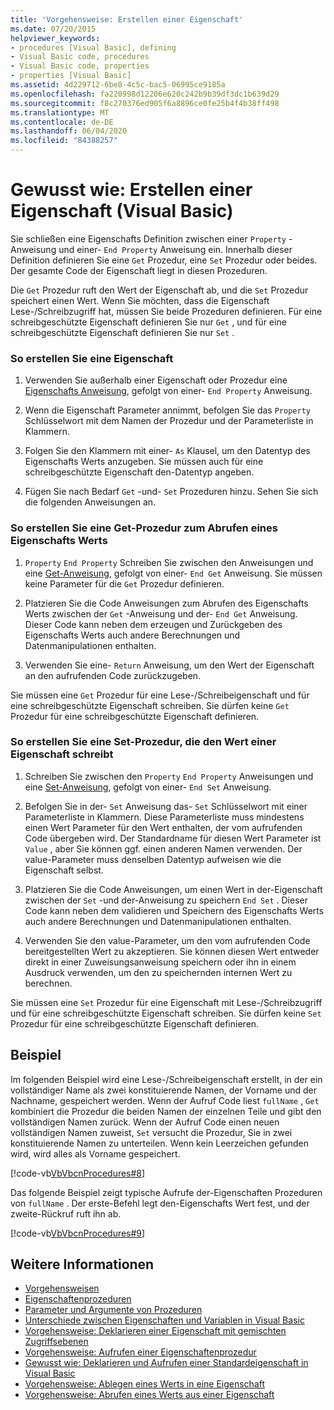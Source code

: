 ```yaml
---
title: 'Vorgehensweise: Erstellen einer Eigenschaft'
ms.date: 07/20/2015
helpviewer_keywords:
- procedures [Visual Basic], defining
- Visual Basic code, procedures
- Visual Basic code, properties
- properties [Visual Basic]
ms.assetid: 4d229712-6be8-4c5c-bac5-06995ce9185a
ms.openlocfilehash: fa220998d12206e620c242b9b39df3dc1b639d29
ms.sourcegitcommit: f8c270376ed905f6a8896ce0fe25b4f4b38ff498
ms.translationtype: MT
ms.contentlocale: de-DE
ms.lasthandoff: 06/04/2020
ms.locfileid: "84388257"
---
```

# <a name="how-to-create-a-property-visual-basic"></a>Gewusst wie: Erstellen einer Eigenschaft (Visual Basic)
Sie schließen eine Eigenschafts Definition zwischen einer `Property` -Anweisung und einer- `End Property` Anweisung ein. Innerhalb dieser Definition definieren Sie eine `Get` Prozedur, eine `Set` Prozedur oder beides. Der gesamte Code der Eigenschaft liegt in diesen Prozeduren.  
  
 Die `Get` Prozedur ruft den Wert der Eigenschaft ab, und die `Set` Prozedur speichert einen Wert. Wenn Sie möchten, dass die Eigenschaft Lese-/Schreibzugriff hat, müssen Sie beide Prozeduren definieren. Für eine schreibgeschützte Eigenschaft definieren Sie nur `Get` , und für eine schreibgeschützte Eigenschaft definieren Sie nur `Set` .  
  
### <a name="to-create-a-property"></a>So erstellen Sie eine Eigenschaft  
  
1. Verwenden Sie außerhalb einer Eigenschaft oder Prozedur eine [Eigenschafts Anweisung](../../../language-reference/statements/property-statement.md), gefolgt von einer- `End Property` Anweisung.  
  
2. Wenn die Eigenschaft Parameter annimmt, befolgen Sie das `Property` Schlüsselwort mit dem Namen der Prozedur und der Parameterliste in Klammern.  
  
3. Folgen Sie den Klammern mit einer- `As` Klausel, um den Datentyp des Eigenschafts Werts anzugeben. Sie müssen auch für eine schreibgeschützte Eigenschaft den-Datentyp angeben.  
  
4. Fügen Sie nach Bedarf `Get` -und- `Set` Prozeduren hinzu. Sehen Sie sich die folgenden Anweisungen an.  
  
### <a name="to-create-a-get-procedure-that-retrieves-a-property-value"></a>So erstellen Sie eine Get-Prozedur zum Abrufen eines Eigenschafts Werts  
  
1. `Property` `End Property` Schreiben Sie zwischen den Anweisungen und eine [Get-Anweisung](../../../language-reference/statements/get-statement.md), gefolgt von einer- `End Get` Anweisung. Sie müssen keine Parameter für die `Get` Prozedur definieren.  
  
2. Platzieren Sie die Code Anweisungen zum Abrufen des Eigenschafts Werts zwischen der `Get` -Anweisung und der- `End Get` Anweisung. Dieser Code kann neben dem erzeugen und Zurückgeben des Eigenschafts Werts auch andere Berechnungen und Datenmanipulationen enthalten.  
  
3. Verwenden Sie eine- `Return` Anweisung, um den Wert der Eigenschaft an den aufrufenden Code zurückzugeben.  
  
 Sie müssen eine `Get` Prozedur für eine Lese-/Schreibeigenschaft und für eine schreibgeschützte Eigenschaft schreiben. Sie dürfen keine `Get` Prozedur für eine schreibgeschützte Eigenschaft definieren.  
  
### <a name="to-create-a-set-procedure-that-writes-a-propertys-value"></a>So erstellen Sie eine Set-Prozedur, die den Wert einer Eigenschaft schreibt  
  
1. Schreiben Sie zwischen den `Property` `End Property` Anweisungen und eine [Set-Anweisung](../../../language-reference/statements/set-statement.md), gefolgt von einer- `End Set` Anweisung.  
  
2. Befolgen Sie in der- `Set` Anweisung das- `Set` Schlüsselwort mit einer Parameterliste in Klammern. Diese Parameterliste muss mindestens einen Wert Parameter für den Wert enthalten, der vom aufrufenden Code übergeben wird. Der Standardname für diesen Wert Parameter ist `Value` , aber Sie können ggf. einen anderen Namen verwenden. Der value-Parameter muss denselben Datentyp aufweisen wie die Eigenschaft selbst.  
  
3. Platzieren Sie die Code Anweisungen, um einen Wert in der-Eigenschaft zwischen der `Set` -und der-Anweisung zu speichern `End Set` . Dieser Code kann neben dem validieren und Speichern des Eigenschafts Werts auch andere Berechnungen und Datenmanipulationen enthalten.  
  
4. Verwenden Sie den value-Parameter, um den vom aufrufenden Code bereitgestellten Wert zu akzeptieren. Sie können diesen Wert entweder direkt in einer Zuweisungsanweisung speichern oder ihn in einem Ausdruck verwenden, um den zu speichernden internen Wert zu berechnen.  
  
 Sie müssen eine `Set` Prozedur für eine Eigenschaft mit Lese-/Schreibzugriff und für eine schreibgeschützte Eigenschaft schreiben. Sie dürfen keine `Set` Prozedur für eine schreibgeschützte Eigenschaft definieren.  
  
## <a name="example"></a>Beispiel  
 Im folgenden Beispiel wird eine Lese-/Schreibeigenschaft erstellt, in der ein vollständiger Name als zwei konstituierende Namen, der Vorname und der Nachname, gespeichert werden. Wenn der Aufruf Code liest `fullName` , `Get` kombiniert die Prozedur die beiden Namen der einzelnen Teile und gibt den vollständigen Namen zurück. Wenn der Aufruf Code einen neuen vollständigen Namen zuweist, `Set` versucht die Prozedur, Sie in zwei konstituierende Namen zu unterteilen. Wenn kein Leerzeichen gefunden wird, wird alles als Vorname gespeichert.  
  
 [!code-vb[VbVbcnProcedures#8](~/samples/snippets/visualbasic/VS_Snippets_VBCSharp/VbVbcnProcedures/VB/Class1.vb#8)]  
  
 Das folgende Beispiel zeigt typische Aufrufe der-Eigenschaften Prozeduren von `fullName` . Der erste-Befehl legt den-Eigenschafts Wert fest, und der zweite-Rückruf ruft ihn ab.  
  
 [!code-vb[VbVbcnProcedures#9](~/samples/snippets/visualbasic/VS_Snippets_VBCSharp/VbVbcnProcedures/VB/Class1.vb#9)]  
  
## <a name="see-also"></a>Weitere Informationen

- [Vorgehensweisen](./index.md)
- [Eigenschaftenprozeduren](./property-procedures.md)
- [Parameter und Argumente von Prozeduren](./procedure-parameters-and-arguments.md)
- [Unterschiede zwischen Eigenschaften und Variablen in Visual Basic](./differences-between-properties-and-variables.md)
- [Vorgehensweise: Deklarieren einer Eigenschaft mit gemischten Zugriffsebenen](./how-to-declare-a-property-with-mixed-access-levels.md)
- [Vorgehensweise: Aufrufen einer Eigenschaftenprozedur](./how-to-call-a-property-procedure.md)
- [Gewusst wie: Deklarieren und Aufrufen einer Standardeigenschaft in Visual Basic](./how-to-declare-and-call-a-default-property.md)
- [Vorgehensweise: Ablegen eines Werts in eine Eigenschaft](./how-to-put-a-value-in-a-property.md)
- [Vorgehensweise: Abrufen eines Werts aus einer Eigenschaft](./how-to-get-a-value-from-a-property.md)

